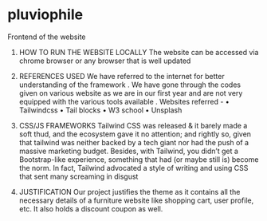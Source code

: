 # pluviophile
Frontend of the website
1.	HOW TO RUN THE WEBSITE LOCALLY
The website can be accessed via chrome browser or any browser that is well updated 

2.	REFERENCES USED
We have referred to the internet for better understanding of the framework . We have gone through the codes given on various website as we are in our first year and are not very equipped with the various tools available .
Websites referred - 
•	Tailwindcss 
•	Tail blocks
•	W3 school
•	Unsplash
  
3.	CSS/JS FRAMEWORKS
Tailwind CSS was released & it barely made a soft thud, and the ecosystem gave it no attention; and rightly so, given that tailwind was neither backed by a tech giant nor had the push of a massive marketing budget. Besides, with Tailwind, you didn’t get a Bootstrap-like experience, something that had (or maybe still is) become the norm.
In fact, Tailwind advocated a style of writing and using CSS that sent many screaming in disgust
4.	JUSTIFICATION
Our project justifies the theme as it contains all the necessary details of a furniture website like shopping cart, user profile, etc.
It also holds a discount coupon as well.


